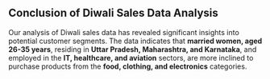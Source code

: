 ## Conclusion of Diwali Sales Data Analysis

Our analysis of Diwali sales data has revealed significant insights into potential customer segments. The data indicates that **married women, aged 26-35 years**, residing in **Uttar Pradesh, Maharashtra, and Karnataka**, and employed in the **IT, healthcare, and aviation** sectors, are more inclined to purchase products from the **food, clothing, and electronics** categories.

